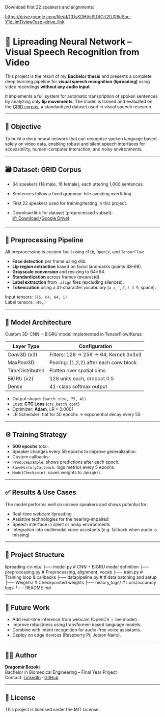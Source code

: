 Download first 22 speakers and alignments: 

https://drive.google.com/file/d/1fDsKDHVsStDtCrt2fU08uSac-Y1d_ImT/view?usp=drive_link

# 🧠 Lipreading Neural Network – Visual Speech Recognition from Video

This project is the result of my **Bachelor thesis** and presents a complete deep learning pipeline for **visual speech recognition (lipreading)** using video recordings **without any audio input**.

It implements a full system for automatic transcription of spoken sentences by analyzing only **lip movements**. The model is trained and evaluated on the [GRID corpus](https://spandh.dcs.shef.ac.uk/gridcorpus/), a standardized dataset used in visual speech research.

---

## 🎯 Objective

To build a deep neural network that can recognize spoken language based solely on video data, enabling robust and silent speech interfaces for accessibility, human-computer interaction, and noisy environments.

---

## 🗃 Dataset: GRID Corpus

- 34 speakers (18 male, 16 female), each uttering 1,000 sentences.
- Sentences follow a fixed grammar:
hile avoiding overfitting.

- First 22 speakers used for training/testing in this project.
- Download link for dataset (preprocessed subset):  
[📦 Download (Google Drive)](https://drive.google.com/file/d/1fDsKDHVsStDtCrt2fU08uSac-Y1d_ImT/view?usp=drive_link)

---

## 🧪 Preprocessing Pipeline

All preprocessing is custom-built using `dlib`, `OpenCV`, and `TensorFlow`:

- **Face detection** per frame using dlib.
- **Lip region extraction** based on facial landmarks (points 48–68).
- **Grayscale conversion** and resizing to 64×64.
- **Standardization** across frames (mean/std).
- **Label extraction** from `.align` files (excluding silences).
- **Tokenization** using a 41-character vocabulary (`a-z`, `'`, `?`, `!`, `1–9`, space).

Input tensors: `(75, 64, 64, 1)`  
Label tensors: `(40,)`

---

## 🧠 Model Architecture

Custom 3D-CNN + BiGRU model implemented in TensorFlow/Keras:

| Layer Type     | Configuration                         |
|----------------|----------------------------------------|
| Conv3D (x3)    | Filters: 128 → 256 → 64, Kernel: 3x3x3 |
| MaxPool3D      | Pooling: (1,2,2) after each conv block |
| TimeDistributed| Flatten over spatial dims              |
| BiGRU (x2)     | 128 units each, dropout 0.5            |
| Dense          | 41-class softmax output                |

- Output shape: `(batch_size, 75, 41)`
- Loss: **CTC Loss** (`ctc_batch_cost`)
- Optimizer: **Adam**, LR = 0.0001
- LR Scheduler: flat for 50 epochs → exponential decay every 50

---

## ⚙️ Training Strategy

- **500 epochs** total.
- Speaker changes every 50 epochs to improve generalization.
- Custom callbacks:
- `ProduceExample`: shows predictions after each epoch.
- `SaveHistoryCallback`: logs metrics every 5 epochs.
- `ModelCheckpoint`: saves weights to `/Weights`.

---

## ✅ Results & Use Cases

The model performs well on unseen speakers and shows potential for:

- Real-time webcam lipreading
- Assistive technologies for the hearing-impaired
- Speech interface in silent or noisy environments
- Integration into multimodal voice assistants (e.g. fallback when audio is missing)

---

## 📂 Project Structure

lipreading-cv-nlp/
├── model.py # CNN + BiGRU model definition
├── preprocessing.py # Preprocessing, alignment, vocab
├── train.py # Training loop & callbacks
├── datapipeline.py # tf.data batching and setup
├── Weights/ # Checkpointed weights
├── history_logs/ # Loss/accuracy logs
└── README.md


---

## 🚀 Future Work

- Add real-time inference from webcam (OpenCV + live model).
- Improve robustness using transformer-based language models.
- Combine with intent recognition for audio-free voice assistants.
- Deploy on edge devices (Raspberry Pi, Jetson Nano).

---

## 🧑‍💻 Author

**Dragomir Bozoki**  
Bachelor in Biomedical Engineering – Final Year Project  
Contact: [LinkedIn](https://www.linkedin.com/in/dragomirbozoki) · [GitHub](https://github.com/DragomirBozoki)

---

## 📜 License

This project is licensed under the MIT License.
